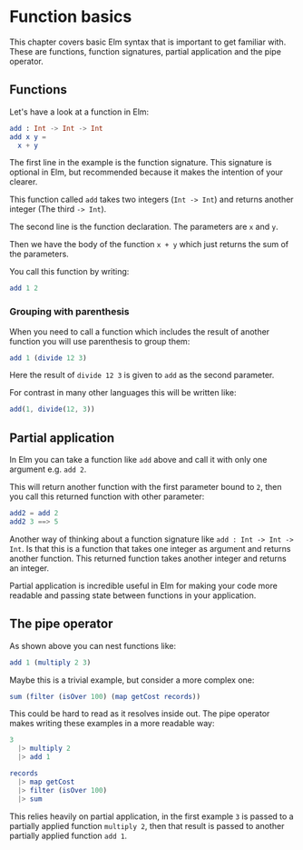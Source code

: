 # Function basics

This chapter covers basic Elm syntax that is important to get familiar with. These are functions, function signatures, partial application and the pipe operator.

## Functions

Let's have a look at a function in Elm:

```elm
add : Int -> Int -> Int
add x y =
  x + y
```

The first line in the example is the function signature. This signature is optional in Elm, but recommended because it makes the intention of your clearer.

This function called `add` takes two integers (`Int -> Int`) and returns another integer (The third `-> Int`).

The second line is the function declaration. The parameters are `x` and `y`.

Then we have the body of the function `x + y` which just returns the sum of the parameters.

You call this function by writing:

```elm
add 1 2
```

### Grouping with parenthesis

When you need to call a function which includes the result of another function you will use parenthesis to group them:

```elm
add 1 (divide 12 3)
```

Here the result of `divide 12 3` is given to `add` as the second parameter.

For contrast in many other languages this will be written like:

```js
add(1, divide(12, 3))
```

## Partial application

In Elm you can take a function like `add` above and call it with only one argument e.g. `add 2`.

This will return another function with the first parameter bound to `2`, then you call this returned function with other parameter:

```elm
add2 = add 2
add2 3 ==> 5
```

Another way of thinking about a function signature like `add : Int -> Int -> Int`. Is that this is a function that takes one integer as argument and returns another function. This returned function takes another integer and returns an integer.

Partial application is incredible useful in Elm for making your code more readable and passing state between functions in your application.

## The pipe operator

As shown above you can nest functions like:

```elm
add 1 (multiply 2 3)
```

Maybe this is a trivial example, but consider a more complex one:

```elm
sum (filter (isOver 100) (map getCost records))
```

This could be hard to read as it resolves inside out. The pipe operator makes writing these examples in a more readable way:

```elm
3
  |> multiply 2
  |> add 1
```

```elm
records
  |> map getCost
  |> filter (isOver 100)
  |> sum
```

This relies heavily on partial application, in the first example `3` is passed to a partially applied function `multiply 2`, then that result is passed to another partially applied function `add 1`.
